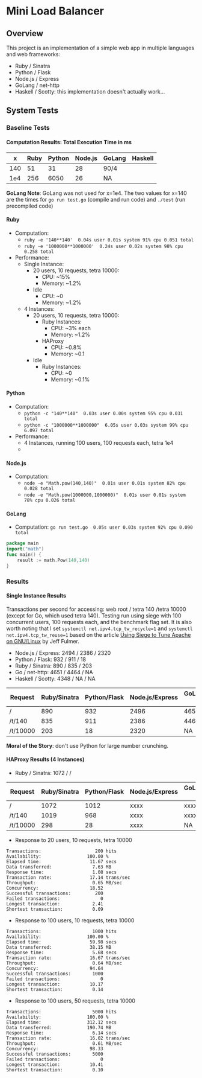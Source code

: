 # Mini Load Balancer

## Overview
This project is an implementation of a simple web app in multiple languages and web frameworks:
- Ruby / Sinatra
- Python / Flask
- Node.js / Express
- GoLang / net-http
- Haskell / Scotty: this implementation doesn't actually work...

## System Tests
### Baseline Tests
#### Computation Results: Total Execution Time in ms

| x   | Ruby | Python | Node.js | GoLang | Haskell |
| --- | ---- | ------ | ------- | ------ | ------- |
| 140 | 51   | 31     | 28      | 90/4   | 
| 1e4 | 256  | 6050   | 26      | NA     |

__GoLang Note__:  GoLang was not used for x=1e4. The two values for x=140 are the times for `go run test.go` (compile and run code) and `./test` (run precompiled code)

#### Ruby
- Computation: 
    - `ruby -e '140**140'  0.04s user 0.01s system 91% cpu 0.051 total`
    - `ruby -e '1000000**1000000'  0.24s user 0.02s system 98% cpu 0.258 total`
- Performance:
    - Single Instance:
        - 20 users, 10 requests, tetra 10000: 
            - CPU: ~15%
            - Memory: ~1.2%
        - Idle
            - CPU: ~0
            - Memory: ~1.2%
    - 4 Instances:
        - 20 users, 10 requests, tetra 10000:
            - Ruby Instances:
                - CPU: ~3% each
                - Memory: ~1.2%
            - HAProxy 
                - CPU: ~0.8%
                - Memory: ~0.1
        - Idle
            - Ruby Instances:
                - CPU: ~0
                - Memory: ~0.1%

#### Python
- Computation: 
    - `python -c "140**140"  0.03s user 0.00s system 95% cpu 0.031 total`
    - `python -c "1000000**1000000"  6.05s user 0.03s system 99% cpu 6.097 total`
- Performance:
    - 4 Instances, running 100 users, 100 requests each, tetra 1e4
    -


#### Node.js
- Computation: 
    - `node -e "Math.pow(140,140)"  0.01s user 0.01s system 82% cpu 0.028 total`
    - `node -e "Math.pow(1000000,1000000)"  0.01s user 0.01s system 78% cpu 0.026 total`

#### GoLang
- Computation: `go run test.go  0.05s user 0.03s system 92% cpu 0.090 total`
```go
package main
import("math")
func main() {
    result := math.Pow(140,140)
}
```

### Results
#### Single Instance Results
Transactions per second for accessing: web root / tetra 140 /tetra 10000 (except for Go, which used tetra 140). Testing run using siege with 100 concurrent users, 100 requests each, and the benchmark flag set. 
It is also worth noting that I set `systemctl net.ipv4.tcp_tw_recycle=1` and `systemctl net.ipv4.tcp_tw_reuse=1` based on the article [Using Siege to Tune Apache on GNU/Linux](http://www.joedog.org/articles-tuning/) by Jeff Fulmer. 

- Node.js / Express: 2494 / 2386 / 2320 
- Python / Flask: 932 / 911 / 18
- Ruby / Sinatra:  890 / 835 / 203
- Go / net-http: 4651 / 4464 / NA
- Haskell / Scotty: 4348 / NA / NA

| Request  | Ruby/Sinatra | Python/Flask | Node.js/Express | GoLang/net-http | Haskell/Scotty |
| -------- | ------------ | ------------ | --------------- | --------------- | -------------- |
| /        | 890          | 932          | 2496            | 4651            | 4348           |
| /t/140   | 835          | 911          | 2386            | 4464            | NA             |
| /t/10000 | 203          | 18           | 2320            | NA              | NA             |

__Moral of the Story__: don't use Python for large number crunching.

#### HAProxy Results (4 Instances)

- Ruby / Sinatra: 1072 / / 

| Request  | Ruby/Sinatra | Python/Flask | Node.js/Express | GoLang/net-http | Haskell/Scotty |
| -------- | ------------ | ------------ | --------------- | --------------- | -------------- |
| /        | 1072         | 1012         | xxxx            | xxxx            | xxxx           |
| /t/140   | 1019         | 968          | xxxx            | xxxx            | NA             |
| /t/10000 | 298          | 28           | xxxx            | NA              | NA             |

- Response to 20 users, 10 requests, tetra 10000
```
Transactions:                    200 hits
Availability:                 100.00 %
Elapsed time:                  11.67 secs
Data transferred:               7.63 MB
Response time:                  1.08 secs
Transaction rate:              17.14 trans/sec
Throughput:                     0.65 MB/sec
Concurrency:                   18.52
Successful transactions:         200
Failed transactions:               0
Longest transaction:            2.41
Shortest transaction:           0.09
```

- Response to 100 users, 10 requests, tetra 10000
```
Transactions:                   1000 hits
Availability:                 100.00 %
Elapsed time:                  59.98 secs
Data transferred:              38.15 MB
Response time:                  5.68 secs
Transaction rate:              16.67 trans/sec
Throughput:                     0.64 MB/sec
Concurrency:                   94.64
Successful transactions:        1000
Failed transactions:               0
Longest transaction:           10.17
Shortest transaction:           0.14
```

- Response to 100 users, 50 requests, tetra 10000
```
Transactions:                   5000 hits
Availability:                 100.00 %
Elapsed time:                 312.12 secs
Data transferred:             190.74 MB
Response time:                  6.14 secs
Transaction rate:              16.02 trans/sec
Throughput:                     0.61 MB/sec
Concurrency:                   98.33
Successful transactions:        5000
Failed transactions:               0
Longest transaction:           10.41
Shortest transaction:           0.10
```

